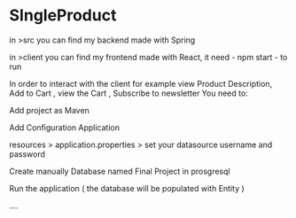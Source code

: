 # SIngleProduct

in >src  you can find my backend made with Spring

in >client you can find my frontend made with React, it need - npm start - to run 

In order to interact with the client for example view Product Description, Add to Cart , view the Cart  , Subscribe to newsletter 
You need to: 

Add project as Maven

Add Configuration Application

resources > application.properties > set your datasource username and password

Create manually Database named Final Project in prosgresql

Run the application ( the database will be populated with Entity ) 

.... 



